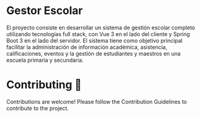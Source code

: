 # Gestor Escolar

El proyecto consiste en desarrollar un sistema de gestión escolar completo utilizando tecnologías full stack, con Vue 3 en el lado del cliente y Spring Boot 3 en el lado del servidor. El sistema tiene como objetivo principal facilitar la administración de información académica, asistencia, calificaciones, eventos y la gestión de estudiantes y maestros en una escuela primaria y secundaria.


#  Contributing 🤝
Contributions are welcome! Please follow the Contribution Guidelines to contribute to the project.
